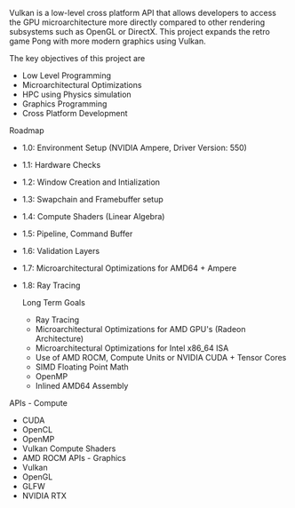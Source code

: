 Vulkan is a low-level cross platform API that allows developers to access the GPU microarchitecture more directly
compared to other rendering subsystems such as OpenGL or DirectX. This project expands the retro game Pong with more
modern graphics using Vulkan.

The key objectives of this project are
- Low Level Programming
- Microarchitectural Optimizations
- HPC using Physics simulation
- Graphics Programming
- Cross Platform Development

Roadmap
- 1.0: Environment Setup (NVIDIA Ampere, Driver Version: 550)
- 1.1: Hardware Checks
- 1.2: Window Creation and Intialization 
- 1.3: Swapchain and Framebuffer setup
- 1.4: Compute Shaders (Linear Algebra)
- 1.5: Pipeline, Command Buffer
- 1.6: Validation Layers
- 1.7: Microarchitectural Optimizations for AMD64 + Ampere
- 1.8: Ray Tracing

  Long Term Goals
  - Ray Tracing
  - Microarchitectural Optimizations for AMD GPU's (Radeon Architecture)
  - Microarchitectural Optimizations for Intel x86_64 ISA
  - Use of AMD ROCM, Compute Units or NVIDIA CUDA + Tensor Cores
  - SIMD Floating Point Math
  - OpenMP
  - Inlined AMD64 Assembly

 APIs - Compute
 - CUDA
 - OpenCL
 - OpenMP
 - Vulkan Compute Shaders
 - AMD ROCM
APIs - Graphics
- Vulkan
- OpenGL
- GLFW
- NVIDIA RTX
